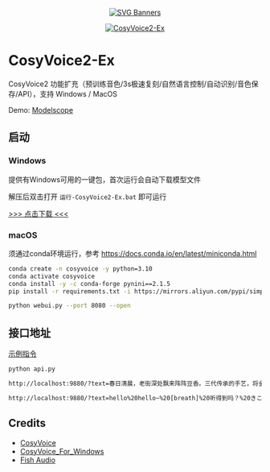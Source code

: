 <p align="center">
  <a href="https://github.com/Akshay090/svg-banners" target="_blank">
    <img alt="SVG Banners" src="https://svg-banners.vercel.app/api?type=origin&text1=CosyVoice🤠&text2=Text-to-Speech%20💖%20Large%20Language%20Model&width=800&height=210">
  </a>
</p>
<p align="center">
  <a href="https://count.getloli.com" target="_blank">
    <img alt="CosyVoice2-Ex" src="https://count.getloli.com/@CosyVoice2-Ex.github?name=CosyVoice2-Ex.github&theme=3d-num&padding=7&offset=0&align=top&scale=1&pixelated=1&darkmode=auto">
  </a>
</p>

# CosyVoice2-Ex
CosyVoice2 功能扩充（预训练音色/3s极速复刻/自然语言控制/自动识别/音色保存/API），支持 Windows / MacOS

Demo: [Modelscope](https://www.modelscope.cn/studios/journey0ad/CosyVoice2-Ex)

## 启动

### Windows
提供有Windows可用的一键包，首次运行会自动下载模型文件

解压后双击打开 `运行-CosyVoice2-Ex.bat` 即可运行

[>>> 点击下载 <<<](https://github.com/journey-ad/CosyVoice2-Ex/releases/latest)

### macOS
须通过conda环境运行，参考 https://docs.conda.io/en/latest/miniconda.html

```sh
conda create -n cosyvoice -y python=3.10
conda activate cosyvoice
conda install -y -c conda-forge pynini==2.1.5
pip install -r requirements.txt -i https://mirrors.aliyun.com/pypi/simple/ --trusted-host=mirrors.aliyun.com

python webui.py --port 8080 --open
```

## 接口地址

[示例指令](./示例指令.html)
```sh
python api.py

http://localhost:9880/?text=春日清晨，老街深处飘来阵阵豆香。三代传承的手艺，将金黄的豆浆熬制成最纯粹的味道。一碗温热的豆腐脑，不仅是早餐，更是儿时难忘的记忆，是岁月沉淀的生活智慧。&speaker=舌尖上的中国

http://localhost:9880/?text=hello%20hello~%20[breath]%20听得到吗？%20きこえていますか？%20初次见面，请多关照呀！%20这里是嘉然Diana，大家也可以叫我<strong>蒂娜</strong>%20是你们最甜甜甜的小草莓&speaker=嘉然&instruct=慢速，用可爱的语气说
```

## Credits

- [CosyVoice](https://github.com/FunAudioLLM/CosyVoice)
- [CosyVoice_For_Windows](https://github.com/v3ucn/CosyVoice_For_Windows)
- [Fish Audio](https://fish.audio)